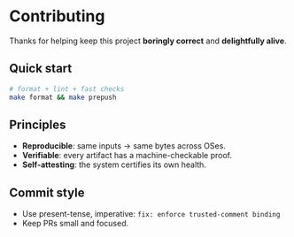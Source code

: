 # Contributing

Thanks for helping keep this project **boringly correct** and **delightfully alive**.

## Quick start

```bash
# format + lint + fast checks
make format && make prepush
```

## Principles

- **Reproducible**: same inputs → same bytes across OSes.
- **Verifiable**: every artifact has a machine-checkable proof.
- **Self-attesting**: the system certifies its own health.

## Commit style

- Use present-tense, imperative: `fix: enforce trusted-comment binding`
- Keep PRs small and focused.
